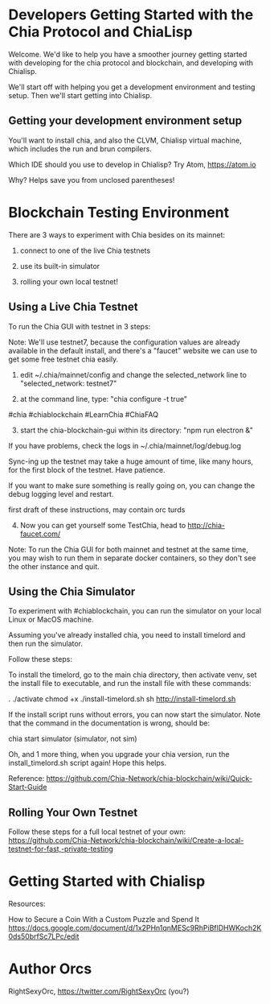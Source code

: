 # Developers Getting Started with the Chia Protocol and ChiaLisp

Welcome. We'd like to help you have a smoother journey getting started with developing for the chia protocol and blockchain, and developing with Chialisp.

We'll start off with helping you get a development environment and testing setup. Then we'll start getting into Chialisp.


## Getting your development environment setup

You'll want to install chia, and also the CLVM, Chialisp virtual machine, which includes the run and brun compilers.

Which IDE should you use to develop in Chialisp?
Try Atom, https://atom.io

Why? Helps save you from unclosed parentheses!

# Blockchain Testing Environment

There are 3 ways to experiment with Chia besides on its mainnet:

1) connect to one of the live Chia testnets

2) use its built-in simulator

3) rolling your own local testnet!


## Using a Live Chia Testnet

To run the Chia GUI with testnet in 3 steps:

Note: We'll use testnet7, because the configuration values are already available in the default install, and there's
a "faucet" website we can use to get some free testnet chia easily.

1) edit ~/.chia/mainnet/config and change the selected_network line to "selected_network: testnet7" 

2) at the command line, type: "chia configure -t true"

#chia #chiablockchain #LearnChia #ChiaFAQ 


3) start the chia-blockchain-gui within its directory: "npm run electron &"

If you have problems, check the logs in ~/.chia/mainnet/log/debug.log

Sync-ing up the testnet may take a huge amount of time, like many hours, for the first block of the testnet. Have patience.

If you want to make sure something is really going on, you can change the debug logging level and restart.

first draft of these instructions, may contain orc turds

4) Now you can get yourself some TestChia, head to http://chia-faucet.com/


Note: To run the Chia GUI for both mainnet and testnet at the same time, you may wish to run them in separate docker containers, so they don't see the other instance and quit.


## Using the Chia Simulator

To experiment with #chiablockchain, you can run the simulator on your local Linux or MacOS machine. 

Assuming you've already installed chia, you need to install timelord and then run the simulator. 

Follow these steps: 

To install the timelord, go to the main chia directory, then activate venv, set the install file to executable, and run the install file with these commands:

. ./activate
chmod +x ./install-timelord.sh
sh http://install-timelord.sh

If the install script runs without errors, you can now start the simulator. Note that the command in the documentation is wrong, should be:

chia start simulator
(simulator, not sim)

Oh, and 1 more thing, when you upgrade your chia version, run the install_timelord.sh script again! Hope this helps.


Reference:
https://github.com/Chia-Network/chia-blockchain/wiki/Quick-Start-Guide


## Rolling Your Own Testnet

Follow these steps for a full local testnet of your own:
https://github.com/Chia-Network/chia-blockchain/wiki/Create-a-local-testnet-for-fast,-private-testing


# Getting Started with Chialisp

Resources:

How to Secure a Coin With a Custom Puzzle and Spend It
https://docs.google.com/document/d/1x2PHn1qnMESc9RhPiBflDHWKoch2K0ds50brfSc7LPc/edit


# Author Orcs

RightSexyOrc, https://twitter.com/RightSexyOrc
(you?)
